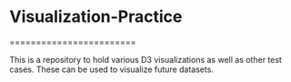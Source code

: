 # Visualization-Practice
========================

This is a repository to hold various D3 visualizations as well as other test cases. These can be used to visualize future datasets.